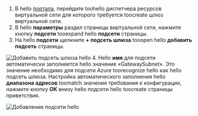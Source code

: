 1. В hello [портала](http://portal.azure.com), перейдите toohello диспетчера ресурсов виртуальной сети для которого требуется toocreate шлюз виртуальной сети.
2. В hello **параметры** раздел страницы виртуальной сети, нажмите кнопку **подсети** tooexpand hello **подсети** страницы.
3. На hello **подсети** щелкните **+ подсеть шлюза** tooopen hello **добавить подсеть** страницы. 

  ![Добавить подсеть шлюза hello](./media/vpn-gateway-add-gwsubnet-p2s-rm-portal-include/addgwsubnet.png "добавить подсеть шлюза hello")
4. Hello **имя** для подсети автоматически заполняется hello значение «GatewaySubnet». Это значение необходимо для подсети Azure toorecognize hello как hello подсеть шлюза. Настройка автоматического заполнения hello **диапазона адресов** toomatch значения требования к конфигурации, нажмите кнопку **ОК** внизу hello подсети hello toocreate страницы приветствия.

  ![Добавление подсети hello](./media/vpn-gateway-add-gwsubnet-p2s-rm-portal-include/p2sgwsub.png "Добавление подсети hello")

